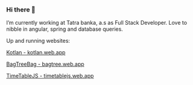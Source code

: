 ### Hi there 👋

I’m currently working at Tatra banka, a.s as Full Stack Developer.
Love to nibble in angular, spring and database queries.

Up and running websites: 

[Kotlan - kotlan.web.app](https://kotlan.web.app)

[BagTreeBag - bagtree.web.app](https://bagtree.web.app)

[TimeTableJS - timetablejs.web.app](https://timetablejs.web.app)



